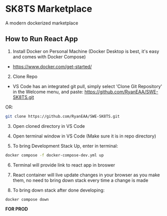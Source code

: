 # SK8TS Marketplace
A modern dockerized marketplace

## How to Run React App
1. Install Docker on Personal Machine (Docker Desktop is best, it's easy and comes with Docker Compose)
- https://www.docker.com/get-started/


2. Clone Repo
- VS Code has an integrated git pull, simply select 'Clone Git Repository' in the Welcome menu, and paste: https://github.com/RyanEAA/SWE-SK8TS.git

OR: 

```bash
git clone https://github.com/RyanEAA/SWE-SK8TS.git
```

3. Open cloned directory in VS Code

4. Open terminal window in VS Code (Make sure it is in repo directory)

5. To bring Development Stack Up, enter in terminal:
```bash
docker compose -f docker-compose-dev.yml up 
```

6. Terminal will provide link to react app in broswer

7. React container will live update changes in your browser as you make them, no need to bring down stack every time a change is made

8. To bring down stack after done developing:
```bash
docker compose down
```

**FOR PROD**
